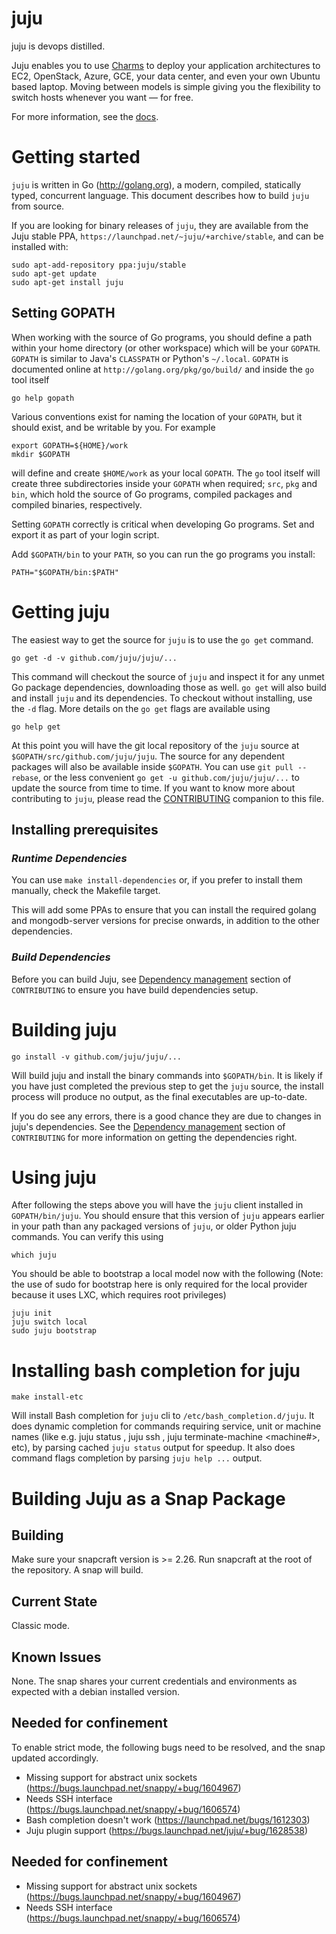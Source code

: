 juju
====

juju is devops distilled.

Juju enables you to use [Charms](http://jujucharms.com/charms) to deploy your
application architectures to EC2, OpenStack, Azure, GCE, your data center, and
even your own Ubuntu based laptop.  Moving between models is simple giving you
the flexibility to switch hosts whenever you want — for free.

For more information, see the [docs](https://jujucharms.com/docs/stable/getting-started).

Getting started
===============

`juju` is written in Go (http://golang.org), a modern, compiled, statically typed,
concurrent language. This document describes how to build `juju` from source.

If you are looking for binary releases of `juju`, they are available from the Juju
stable PPA, `https://launchpad.net/~juju/+archive/stable`, and can be installed with:

    sudo apt-add-repository ppa:juju/stable
    sudo apt-get update
    sudo apt-get install juju

Setting GOPATH
--------------

When working with the source of Go programs, you should define a path within
your home directory (or other workspace) which will be your `GOPATH`. `GOPATH`
is similar to Java's `CLASSPATH` or Python's `~/.local`. `GOPATH` is documented
online at `http://golang.org/pkg/go/build/` and inside the `go` tool itself

    go help gopath

Various conventions exist for naming the location of your `GOPATH`, but it should
exist, and be writable by you. For example

    export GOPATH=${HOME}/work
    mkdir $GOPATH

will define and create `$HOME/work` as your local `GOPATH`. The `go` tool itself
will create three subdirectories inside your `GOPATH` when required; `src`, `pkg`
and `bin`, which hold the source of Go programs, compiled packages and compiled
binaries, respectively.

Setting `GOPATH` correctly is critical when developing Go programs. Set and
export it as part of your login script.

Add `$GOPATH/bin` to your `PATH`, so you can run the go programs you install:

    PATH="$GOPATH/bin:$PATH"


Getting juju
============

The easiest way to get the source for `juju` is to use the `go get` command.

    go get -d -v github.com/juju/juju/...

This command will checkout the source of `juju` and inspect it for any unmet
Go package dependencies, downloading those as well. `go get` will also build and
install `juju` and its dependencies. To checkout without installing, use the
`-d` flag. More details on the `go get` flags are available using

    go help get

At this point you will have the git local repository of the `juju` source at
`$GOPATH/src/github.com/juju/juju`. The source for any dependent packages will
also be available inside `$GOPATH`. You can use `git pull --rebase`, or the 
less convenient `go get -u github.com/juju/juju/...` to update the source
from time to time.
If you want to know more about contributing to `juju`, please read the
[CONTRIBUTING](CONTRIBUTING.md) companion to this file.

Installing prerequisites
------------------------

### *Runtime Dependencies*

You can use `make install-dependencies` or, if you prefer to install
them manually, check the Makefile target.

This will add some PPAs to ensure that you can install the required
golang and mongodb-server versions for precise onwards, in addition to the
other dependencies.

### *Build Dependencies*

Before you can build Juju, see
[Dependency management](CONTRIBUTING.md#dependency-management) section of
`CONTRIBUTING` to ensure you have build dependencies setup.


Building juju
=============

    go install -v github.com/juju/juju/...

Will build juju and install the binary commands into `$GOPATH/bin`. It is likely
if you have just completed the previous step to get the `juju` source, the
install process will produce no output, as the final executables are up-to-date.

If you do see any errors, there is a good chance they are due to changes in
juju's dependencies.  See the
[Dependency management](CONTRIBUTING.md#dependency-management) section of
`CONTRIBUTING` for more information on getting the dependencies right.


Using juju
==========

After following the steps above you will have the `juju` client installed in
`GOPATH/bin/juju`. You should ensure that this version of `juju` appears earlier
in your path than any packaged versions of `juju`, or older Python juju
commands. You can verify this using

    which juju

You should be able to bootstrap a local model now with the following
(Note: the use of sudo for bootstrap here is only required for the local
provider because it uses LXC, which requires root privileges)

    juju init
    juju switch local
    sudo juju bootstrap

Installing bash completion for juju
===================================

    make install-etc

Will install Bash completion for `juju` cli to `/etc/bash_completion.d/juju`. It does
dynamic completion for commands requiring service, unit or machine names (like e.g.
juju status <service>, juju ssh <instance>, juju terminate-machine <machine#>, etc),
by parsing cached `juju status` output for speedup. It also does command flags
completion by parsing `juju help ...` output.

Building Juju as a Snap Package
===============================

Building
--------
Make sure your snapcraft version is >= 2.26. Run snapcraft at the root of the repository. A snap will build.

Current State
-------------
Classic mode.

Known Issues
------------
None. The snap shares your current credentials and environments as expected with a debian installed version.

Needed for confinement
----------------------
To enable strict mode, the following bugs need to be resolved, and the snap updated accordingly.

 * Missing support for abstract unix sockets (https://bugs.launchpad.net/snappy/+bug/1604967)
 * Needs SSH interface (https://bugs.launchpad.net/snappy/+bug/1606574)
 * Bash completion doesn't work (https://launchpad.net/bugs/1612303)
 * Juju plugin support (https://bugs.launchpad.net/juju/+bug/1628538)

Needed for confinement
----------------------
 * Missing support for abstract unix sockets (https://bugs.launchpad.net/snappy/+bug/1604967)
 * Needs SSH interface (https://bugs.launchpad.net/snappy/+bug/1606574)
